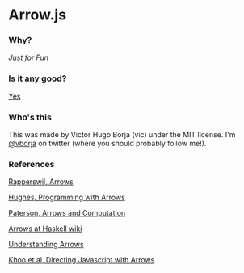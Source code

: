 Arrow.js
========

### Why?

*Just for Fun*

### Is it any good?

[Yes](https://news.ycombinator.com/item?id=3067434)

### Who's this

This was made by Victor Hugo Borja (vic) under the MIT license. I'm [@vborja](http://twitter.com/vborja) on twitter (where you should probably follow me!).

### References


[Rapperswil, Arrows ](http://wiki.ifs.hsr.ch/SemProgAnTr/files/ArrowsV4Final.pdf "Arrows")

[Hughes, Programming with Arrows](http://www.cse.chalmers.se/~rjmh/afp-arrows.pdf)

[Paterson, Arrows and Computation](http://www.soi.city.ac.uk/~ross/talks/fop.pdf)

[Arrows at Haskell wiki](http://www.haskell.org/haskellwiki/Arrow)

[Understanding Arrows](http://en.wikibooks.org/wiki/Haskell/Understanding_arrows)

[Khoo et al, Directing Javascript with Arrows](http://www.cs.umd.edu/~jfoster/papers/dls09-arrows.pdf)